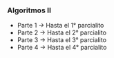 ### Algoritmos II

- Parte 1 -> Hasta el 1° parcialito  
- Parte 2 -> Hasta el 2° parcialito  
- Parte 3 -> Hasta el 3° parcialito  
- Parte 4 -> Hasta el 4° parcialito  
